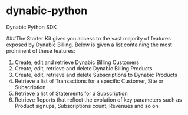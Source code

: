 dynabic-python
==============

Dynabic Python SDK

###The Starter Kit gives you access to the vast majority of features exposed by Dynabic Billing. Below is given a list containing the most prominent of these features:
1. Create, edit and retrieve Dynabic Billing Customers
2. Create, edit,  retrieve and delete Dynabic Billing Products
3. Create, edit, retrieve and delete Subscriptions to Dynabic Products
4. Retrieve a  list of Transactions for a specific Customer, Site or Subscription
5. Retrieve a list of Statements for a Subscription
6. Retrieve Reports that reflect the evolution of key parameters such as Product signups, Subscriptions count, Revenues and so on

